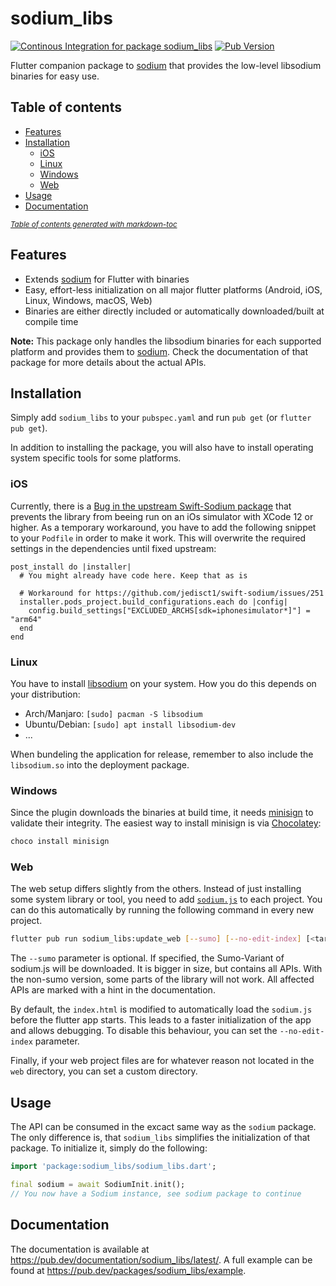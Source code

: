 # sodium_libs
[![Continous Integration for package sodium_libs](https://github.com/Skycoder42/libsodium_dart_bindings/actions/workflows/sodium_libs_ci.yaml/badge.svg)](https://github.com/Skycoder42/libsodium_dart_bindings/actions/workflows/sodium_libs_ci.yaml)
[![Pub Version](https://img.shields.io/pub/v/sodium_libs)](https://pub.dev/packages/sodium_libs)

Flutter companion package to [sodium](https://pub.dev/packages/sodium) that provides the low-level libsodium binaries
for easy use.

## Table of contents
- [Features](#features)
- [Installation](#installation)
  * [iOS](#ios)
  * [Linux](#linux)
  * [Windows](#windows)
  * [Web](#web)
- [Usage](#usage)
- [Documentation](#documentation)

<small><i><a href='https://ecotrust-canada.github.io/markdown-toc/'>Table of contents generated with markdown-toc</a></i></small>

## Features
- Extends [sodium](https://pub.dev/packages/sodium) for Flutter with binaries
- Easy, effort-less initialization on all major flutter platforms (Android, iOS, Linux, Windows, macOS, Web)
- Binaries are either directly included or automatically downloaded/built at compile time

**Note:** This package only handles the libsodium binaries for each supported platform and provides them to
[sodium](https://pub.dev/packages/sodium). Check the documentation of that package for more details about the actual
APIs.

## Installation
Simply add `sodium_libs` to your `pubspec.yaml` and run `pub get` (or `flutter pub get`).

In addition to installing the package, you will also have to install operating system specific tools for some platforms.

### iOS
Currently, there is a [Bug in the upstream Swift-Sodium package](https://github.com/jedisct1/swift-sodium/issues/251)
that prevents the library from beeing run on an iOs simulator with XCode 12 or higher. As a temporary workaround, you
have to add the following snippet to your `Podfile` in order to make it work. This will overwrite the required settings
in the dependencies until fixed upstream:

```Podfile
post_install do |installer|
  # You might already have code here. Keep that as is

  # Workaround for https://github.com/jedisct1/swift-sodium/issues/251
  installer.pods_project.build_configurations.each do |config|
    config.build_settings["EXCLUDED_ARCHS[sdk=iphonesimulator*]"] = "arm64"
  end
end
```

### Linux
You have to install [libsodium](https://github.com/jedisct1/libsodium) on your system. How you do this depends on your
distribution:
- Arch/Manjaro: `[sudo] pacman -S libsodium`
- Ubuntu/Debian: `[sudo] apt install libsodium-dev`
- ...

When bundeling the application for release, remember to also include the `libsodium.so` into the deployment package.

### Windows
Since the plugin downloads the binaries at build time, it needs [minisign](https://jedisct1.github.io/minisign/) to
validate their integrity. The easiest way to install minisign is via [Chocolatey](https://chocolatey.org/install):

```.ps1
choco install minisign
```

### Web
The web setup differs slightly from the others. Instead of just installing some system library or tool, you need to add
[`sodium.js`](https://github.com/jedisct1/libsodium.js) to each project. You can do this automatically by running the
following command in every new project.

```.sh
flutter pub run sodium_libs:update_web [--sumo] [--no-edit-index] [<target_directory>]
```

The `--sumo` parameter is optional. If specified, the Sumo-Variant of sodium.js will be downloaded. It is bigger in
size, but contains all APIs. With the non-sumo version, some parts of the library will not work. All affected APIs are
marked with a hint in the documentation.

By default, the `index.html` is modified to automatically load the `sodium.js` before the flutter app starts. This leads
to a faster initialization of the app and allows debugging. To disable this behaviour, you can set the `--no-edit-index`
parameter.

Finally, if your web project files are for whatever reason not located in the `web` directory, you can set a custom
directory.

## Usage
The API can be consumed in the excact same way as the `sodium` package. The only difference is, that `sodium_libs`
simplifies the initialization of that package. To initialize it, simply do the following:

```.dart
import 'package:sodium_libs/sodium_libs.dart';

final sodium = await SodiumInit.init();
// You now have a Sodium instance, see sodium package to continue
```

## Documentation
The documentation is available at https://pub.dev/documentation/sodium_libs/latest/. A full example can be found at
https://pub.dev/packages/sodium_libs/example.
